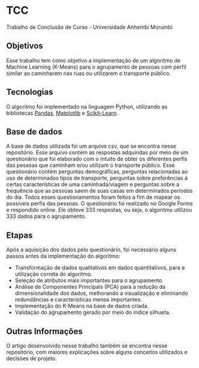 <h1>TCC</h1>
Trabalho de Conclusão de Curso - Universidade Anhembi Morumbi
<h2>Objetivos</h2>
Esse trabalho tem como objetivo a implementação de um algoritmo de Machine Learning (K-Means) para o agrupamento de pessoas com perfil similar ao caminharem nas ruas ou utilizarem o transporte público.
<h2>Tecnologias</h2>
<p>O algoritmo foi implementado na linguagem Python, utilizando as bibliotecas <a href="https://pandas.pydata.org/" target="_blank">Pandas</a>, <a href="https://matplotlib.org/" target="_blank">Matplotlib</a> e <a href="https://scikit-learn.org/stable/" target="_blank">Scikit-Learn</a>.</p>
<h2>Base de dados</h2>
A base de dados utilizada foi um arquivo csv, que se encontra nesse repositório. Esse arquivo contém as respostas adquiridas por meio de um questionário que foi elaborado com o intuito de obter os diferentes perfis das pessoas que caminham e/ou utilizam o transporte público. Esse questionário contém perguntas demográficas, perguntas relacionadas ao uso de determinados tipos de transporte, perguntas sobre preferências à certas características de uma caminhada/viagem e perguntas sobre a frequência que as pessoas saem de suas casas em determinados períodos do dia. Todos esses questionamentos foram feitos a fim de mapear os possíveis perfis das pessoas. O questionário foi realizado no Google Forms e respondido online. Ele obteve 333 respostas, ou seja, o algoritmo utilizou 333 dados para o agrupamento.
<h2>Etapas</h2>
Após a aquisição dos dados pelo questionário, foi necessário alguns passos antes da implementação do algoritmo:
<ul>
  <li>Transformação de dados qualitativos em dados quantitativos, para a utilização correta do algoritmo.</li>
  <li>Seleção de atributos mais importantes para o agrupamento.</li>
  <li>Análise de Componentes Principais (PCA) para a redução da dimensionalidade dos dados, melhorando a visualização e eliminando redundâncias e características menos importantes.</li>
  <li>Implementação do K-Means na base de dados criada.</li>
  <li>Validação do agrupamento gerado por meio do índice silhueta.</li>
</ul>
<h2>Outras Informações</h2>
O artigo desenvolvido nesse trabalho também se encontra nesse repositório, com maiores explicações sobre alguns conceitos utilizados e decisões de projeto.
